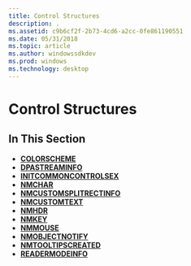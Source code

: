 ```yaml
---
title: Control Structures
description: .
ms.assetid: c9b6cf2f-2b73-4cd6-a2cc-0fe861190551
ms.date: 05/31/2018
ms.topic: article
ms.author: windowssdkdev
ms.prod: windows
ms.technology: desktop
---
```


# Control Structures

## In This Section

-   [**COLORSCHEME**](/windows/win32/Commctrl/ns-commctrl-tagcolorscheme?branch=master)
-   [**DPASTREAMINFO**](/windows/win32/dpa_dsa/ns-dpa_dsa-_dpastreaminfo?branch=master)
-   [**INITCOMMONCONTROLSEX**](/windows/win32/Commctrl/ns-commctrl-taginitcommoncontrolsex?branch=master)
-   [**NMCHAR**](/windows/win32/Commctrl/ns-commctrl-tagnmchar?branch=master)
-   [**NMCUSTOMSPLITRECTINFO**](/windows/win32/Commctrl/ns-commctrl-tagnmcustomsplitrectinfo?branch=master)
-   [**NMCUSTOMTEXT**](/windows/win32/Commctrl/ns-commctrl-tagnmcustomtext?branch=master)
-   [**NMHDR**](/windows/win32/richedit/ns-richedit-_nmhdr?branch=master)
-   [**NMKEY**](/windows/win32/Commctrl/ns-commctrl-tagnmkey?branch=master)
-   [**NMMOUSE**](/windows/win32/Commctrl/ns-commctrl-tagnmmouse?branch=master)
-   [**NMOBJECTNOTIFY**](/windows/win32/Commctrl/ns-commctrl-tagnmobjectnotify?branch=master)
-   [**NMTOOLTIPSCREATED**](/windows/win32/Commctrl/ns-commctrl-tagnmtooltipscreated?branch=master)
-   [**READERMODEINFO**](readermodeinfo.md)

 

 




